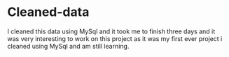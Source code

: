 # Cleaned-data
I cleaned this data using MySql and it took me to finish three days and it was very interesting to work on this project as it was my first ever project i cleaned using MySql and am still learning. 
